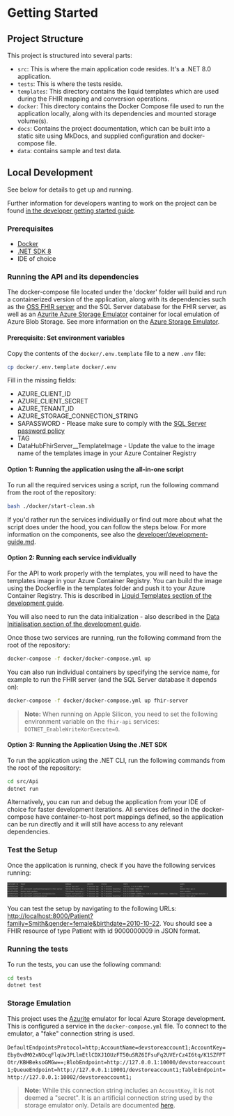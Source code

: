 # Getting Started

## Project Structure

This project is structured into several parts:

- `src`: This is where the main application code resides. It's a .NET 8.0 application.
- `tests`: This is where the tests reside.
- `templates`: This directory contains the liquid templates which are used during the FHIR mapping and conversion operations.
- `docker`: This directory contains the Docker Compose file used to run the application locally, along with its dependencies and mounted storage volume(s).
- `docs`: Contains the project documentation, which can be built into a static site using MkDocs, and supplied configuration and docker-compose file.
- `data`: contains sample and test data.

## Local Development

See below for details to get up and running.

Further information for developers wanting to work on the project can be found [in the developer getting started guide](./developer/development-guide.md).

### Prerequisites

- [Docker](https://docs.docker.com/get-docker/)
- [.NET SDK 8](https://dotnet.microsoft.com/en-us/download/dotnet/8.0)
- IDE of choice

### Running the API and its dependencies

The docker-compose file located under the 'docker' folder will build and run
a containerized version of the application, along with its dependencies such as the [OSS FHIR server](https://github.com/microsoft/fhir-server) and the SQL Server database for the FHIR server, as well as an [Azurite Azure Storage Emulator](https://learn.microsoft.com/en-us/azure/storage/common/storage-use-azurite?tabs=visual-studio%2Cblob-storage) container for local emulation of Azure Blob Storage. See more information on the [Azure Storage Emulator](#storage-emulation).

#### Prerequisite: Set environment variables

Copy the contents of the `docker/.env.template` file to a new `.env` file:

```bash
cp docker/.env.template docker/.env
```

Fill in the missing fields:

- AZURE_CLIENT_ID
- AZURE_CLIENT_SECRET
- AZURE_TENANT_ID
- AZURE_STORAGE_CONNECTION_STRING
- SAPASSWORD - Please make sure to comply with the [SQL Server password policy](https://dev.mysql.com/doc/refman/8.3/en/validate-password.html#:~:text=Passwords%20must%20be%20at%20least,1%20special%20(nonalphanumeric)%20character.)
- TAG
- DataHubFhirServer__TemplateImage - Update the value to the image name of the templates image in your Azure Container Registry

#### Option 1: Running the application using the all-in-one script

To run all the required services using a script, run the following command from the root of the repository:

```bash
bash ./docker/start-clean.sh
```

If you'd rather run the services individually or find out more about what the script does under the hood, you can follow the steps below. For more information on the components, see also the [developer/development-guide.md](./developer/development-guide.md).

#### Option 2: Running each service individually

For the API to work properly with the templates, you will need to have the templates image in your Azure Container Registry. You can build the image using the Dockerfile in the templates folder and push it to your Azure Container Registry. This is described in [Liquid Templates section of the development guide](./developer/development-guide.md/#liquid-templates).

You will also need to run the data initialization - also described in the [Data Initialisation section of the development guide](./developer/development-guide.md/#data-initialisation).

Once those two services are running, run the following command from the root of the repository:

```bash
docker-compose -f docker/docker-compose.yml up
```

You can also run individual containers by specifying the service name,
for example to run the FHIR server (and the SQL Server database it depends on):

```bash
docker-compose -f docker/docker-compose.yml up fhir-server
```

> **Note:** When running on Apple Silicon, you need to set the following environment variable on the `fhir-api` services: `DOTNET_EnableWriteXorExecute=0`.

#### Option 3: Running the Application Using the .NET SDK

To run the application using the .NET CLI, run the following commands from the root of the repository:

```bash
cd src/Api
dotnet run
```

Alternatively, you can run and debug the application from your IDE of choice for faster development iterations.
All services defined in the docker-compose have container-to-host port mappings defined, so the application can be run directly and it will still have access to any relevant dependencies.

### Test the Setup

Once the application is running, check if you have the following services running:

![alt text](assets/api-containers-running.png)

You can test the setup by navigating to the following URLs:
[http://localhost:8000/Patient?family=Smith&gender=female&birthdate=2010-10-22](http://localhost:8000/Patient?family=Smith&gender=female&birthdate=2010-10-22).
You should see a FHIR resource of type Patient with id 9000000009 in JSON format.

### Running the tests

To run the tests, you can use the following command:

```bash
cd tests
dotnet test
```

### Storage Emulation

This project uses the [Azurite](https://learn.microsoft.com/en-us/azure/storage/common/storage-use-azurite) emulator for local Azure Storage development. This is configured a service in the `docker-compose.yml` file. To connect to the emulator, a "fake" connection string is used.

`DefaultEndpointsProtocol=http;AccountName=devstoreaccount1;AccountKey=Eby8vdM02xNOcqFlqUwJPLlmEtlCDXJ1OUzFT50uSRZ6IFsuFq2UVErCz4I6tq/K1SZFPTOtr/KBHBeksoGMGw==;BlobEndpoint=http://127.0.0.1:10000/devstoreaccount1;QueueEndpoint=http://127.0.0.1:10001/devstoreaccount1;TableEndpoint=http://127.0.0.1:10002/devstoreaccount1;`

> **Note:** While this connection string includes an `AccountKey`, it is not deemed a "secret". It is an artificial connection string used by the storage emulator only. Details are documented [here](https://learn.microsoft.com/en-us/azure/storage/common/storage-use-azurite#http-connection-strings).
